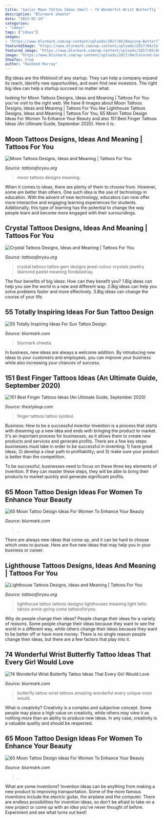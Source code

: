```yaml
---
title: "Sailor Moon Tattoo Ideas Small ~ 74 Wonderful Wrist Butterfly Tattoo Ideas That Every Girl Would Love"
description: "Blurmark shweta"
date: "2023-02-14"
categories:
- "ideas"
tags: ["ideas"]
images:
- "https://www.blurmark.com/wp-content/uploads/2017/05/Amazing-Butterfly-Tattoo.jpg"
featuredImage: "https://www.blurmark.com/wp-content/uploads/2017/04/Colored-Sun-Tattoo-On-Arm-1024x1024.jpg"
featured_image: "https://www.blurmark.com/wp-content/uploads/2017/05/Amazing-Butterfly-Tattoo.jpg"
image: "https://www.blurmark.com/wp-content/uploads/2017/04/Colored-Sun-Tattoo-On-Arm-1024x1024.jpg"
ShowToc: true
author: "Rasheed Murray"
---
```



Big ideas are the lifeblood of any startup. They can help a company expand its reach, identify new opportunities, and even find new investors. The right big idea can help a startup succeed no matter what.

	

		
looking for Moon Tattoos Designs, Ideas and Meaning | Tattoos For You you've visit to the right web. We have 8 Images about Moon Tattoos Designs, Ideas and Meaning | Tattoos For You like Lighthouse Tattoos Designs, Ideas and Meaning | Tattoos For You, 65 Moon Tattoo Design Ideas For Women To Enhance Your Beauty and also 151 Best Finger Tattoos Ideas (An Ultimate Guide, September 2020). Here it is:
		
    
## Moon Tattoos Designs, Ideas And Meaning | Tattoos For You

<img loading=lazy src="http://www.tattoosforyou.org/wp-content/uploads/2013/10/Full-Moon-Tattoos.jpg" onerror="this.onerror=null;this.src='https://tse1.mm.bing.net/th?id=OIP.cUqB5zqHbvAkTiZMovzntgHaJ4&amp;pid=15.1';" alt="Moon Tattoos Designs, Ideas and Meaning | Tattoos For You">

_Source: tattoosforyou.org_

>moon tattoos designs meaning. 

	

When it comes to ideas, there are plenty of them to choose from. However, some are better than others. One such idea is the use of technology in education. With the advent of new technology, educators can now offer more interactive and engaging learning experiences for students. Additionally, this type of learning has the potential to change the way people learn and become more engaged with their surroundings.

    
## Crystal Tattoos Designs, Ideas And Meaning | Tattoos For You

<img loading=lazy src="http://www.tattoosforyou.org/wp-content/uploads/2016/02/Crystal-Tattoos.jpg" onerror="this.onerror=null;this.src='https://tse3.mm.bing.net/th?id=OIP.7Ikd7jX-3MhP9K22w5COQgHaJ6&amp;pid=15.1';" alt="Crystal Tattoos Designs, Ideas and Meaning | Tattoos For You">

_Source: tattoosforyou.org_

>crystal tattoos tattoo gem designs jewel colour crystals jewelry diamond pastel meaning fondalashay. 

	

The four benefits of big ideas: How can they benefit you?
1.Big ideas can help you see the world in a new and different way.
2.Big ideas can help you solve problems faster and more effectively.
3.Big ideas can change the course of your life.

    
## 55 Totally Inspiring Ideas For Sun Tattoo Design

<img loading=lazy src="https://www.blurmark.com/wp-content/uploads/2017/04/Colored-Sun-Tattoo-On-Arm-1024x1024.jpg" onerror="this.onerror=null;this.src='https://tse2.mm.bing.net/th?id=OIP.CL6WSGyGuTP_GsJ2Ae_UQgHaHa&amp;pid=15.1';" alt="55 Totally Inspiring Ideas For Sun Tattoo Design">

_Source: blurmark.com_

>blurmark shweta. 

	

In business, new ideas are always a welcome addition. By introducing new ideas to your customers and employees, you can improve your business while also increasing your chances of success.

    
## 151 Best Finger Tattoos Ideas (An Ultimate Guide, September 2020)

<img loading=lazy src="https://thestyleup.com/wp-content/uploads/2015/02/f18thomashooper.jpg" onerror="this.onerror=null;this.src='https://tse1.mm.bing.net/th?id=OIP.vdnG0RFMYoxGYXlcle7zGAHaKX&amp;pid=15.1';" alt="151 Best Finger Tattoos Ideas (An Ultimate Guide, September 2020)">

_Source: thestyleup.com_

>finger tattoos tattoo symbol. 

	

Business: How to be a successful inventor
Invention is a process that starts with dreaming up a new idea and ends with bringing the product to market. It's an important process for businesses, as it allows them to create new products and services and generate profits.
There are a few key steps businesses must take in order to be successful in inventing: 1) have great ideas; 2) develop a clear path to profitability; and 3) make sure your product is better than the competition.

To be successful, businesses need to focus on these three key elements of invention. If they can master these steps, they will be able to bring their products to market quickly and generate significant profits.

    
## 65 Moon Tattoo Design Ideas For Women To Enhance Your Beauty

<img loading=lazy src="https://www.blurmark.com/wp-content/uploads/2017/03/Moon-Tattoo-With-Tree.jpg" onerror="this.onerror=null;this.src='https://tse3.mm.bing.net/th?id=OIP.qhGJYNC7jxfYUNkn19t5OwHaHa&amp;pid=15.1';" alt="65 Moon Tattoo Design Ideas For Women To Enhance Your Beauty">

_Source: blurmark.com_

>. 

	

There are always new ideas that come up, and it can be hard to choose which ones to pursue. Here are five new ideas that may help you in your business or career.

    
## Lighthouse Tattoos Designs, Ideas And Meaning | Tattoos For You

<img loading=lazy src="http://www.tattoosforyou.org/wp-content/uploads/2013/11/Tattoos-of-Lighthouses-737x1024.jpg" onerror="this.onerror=null;this.src='https://tse4.mm.bing.net/th?id=OIP.peVVcW8r4reKNfSqRnG_yQHaKS&amp;pid=15.1';" alt="Lighthouse Tattoos Designs, Ideas and Meaning | Tattoos For You">

_Source: tattoosforyou.org_

>lighthouse tattoo tattoos designs lighthouses meaning light tatto tatoos annie going come tattoosforyou. 

	

Why do people change their ideas?
People change their ideas for a variety of reasons. Some people change their ideas because they want to see the world in a different way, while others change their ideas because they want to be better off or have more money. There is no single reason people change their ideas, but there are a few factors that play into it.

    
## 74 Wonderful Wrist Butterfly Tattoo Ideas That Every Girl Would Love

<img loading=lazy src="https://www.blurmark.com/wp-content/uploads/2017/05/Amazing-Butterfly-Tattoo.jpg" onerror="this.onerror=null;this.src='https://tse2.mm.bing.net/th?id=OIP.RY7wHBxw4ZWId2HESdd1AAHaJ4&amp;pid=15.1';" alt="74 Wonderful Wrist Butterfly Tattoo Ideas That Every Girl Would Love">

_Source: blurmark.com_

>butterfly tattoo wrist tattoos amazing wonderful every unique most would. 

	

What is creativity?
Creativity is a complex and subjective concept. Some people may place a high value on creativity, while others may view it as nothing more than an ability to produce new ideas. In any case, creativity is a valuable quality and should be respected.

    
## 65 Moon Tattoo Design Ideas For Women To Enhance Your Beauty

<img loading=lazy src="https://www.blurmark.com/wp-content/uploads/2017/03/Lace-Moon-Tattoo.jpg" onerror="this.onerror=null;this.src='https://tse2.mm.bing.net/th?id=OIP.lmk2PD66TnL-OaWsn_L_YAHaKG&amp;pid=15.1';" alt="65 Moon Tattoo Design Ideas For Women To Enhance Your Beauty">

_Source: blurmark.com_

>. 

	

What are some inventions?
Invention ideas can be anything from making a new product to improving transportation. Some of the more famous inventions include the electric guitar, the airplane and the computer. There are endless possibilities for invention ideas, so don't be afraid to take on a new project or come up with an idea you've never thought of before. Experiment and see what turns out best!

